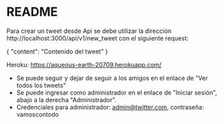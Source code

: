 # README

Para crear un tweet desde Api se debe utilizar la dirección http://localhost:3000/api/v1/new_tweet con el siguiente request:

{
    "content": "Contenido del tweet"
}

Heroku: https://aqueous-earth-20709.herokuapp.com/

- Se puede seguir y dejar de seguir a los amigos en el enlace de "Ver todos los tweets"
- Se puede ingresar como administrador en el enlace de "Iniciar sesión", abajo a la derecha "Administrador".
- Credenciales para administrador: admin@twitter.com, contraseña: vamoscontodo